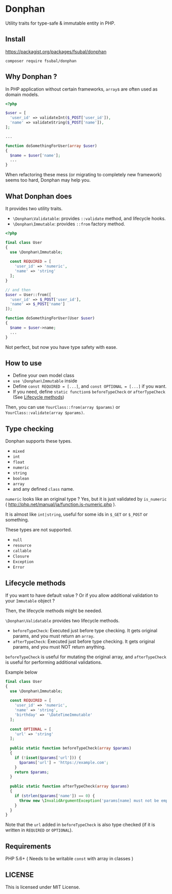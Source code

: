 # Donphan

Utility traits for type-safe &amp; immutable entity in PHP.

## Install 

https://packagist.org/packages/fsubal/donphan

```
composer require fsubal/donphan
```

## Why Donphan ?

In PHP application without certain frameworks, `array`s are often used as domain models.

```php
<?php

$user = [
  'user_id' => validateInt($_POST['user_id']),
  'name' => validateString($_POST['name']),
];

...

function doSomethingForUser(array $user)
{
  $name = $user['name'];
  ...
}
```

When refactoring these mess (or migrating to completely new framework) seems too hard, Donphan may help you.

## What Donphan does

It provides two utility traits.

- `\Donphan\Validatable`: provides `::validate` method, and lifecycle hooks.
- `\Donphan\Immutable`: provides `::from` factory method.

```php
<?php

final class User
{
  use \Donphan\Immutable;
 
  const REQUIRED = [
    'user_id' => 'numeric',
    'name' => 'string'
  ];
}

// and then
$user = User::from([
  'user_id' => $_POST['user_id'],
  'name' => $_POST['name']
]);

function doSomethingForUser(User $user)
{
  $name = $user->name;
  ...
}
```

Not perfect, but now you have type safety with ease.

## How to use

- Define your own model class
- `use \Donphan\Immutable` inside
- Define `const REQUIRED = [...]`, and `const OPTIONAL = [...]` if you want.
- If you need, define `static function`s `beforeTypeCheck` or `afterTypeCheck` (See [Lifecycle methods](https://github.com/fsubal/donphan/#lifecycle-methods))

Then, you can use `YourClass::from(array $params)` or `YourClass::validate(array $params)`.

## Type checking

Donphan supports these types.

- `mixed`
- `int`
- `float`
- `numeric`
- `string`
- `boolean`
- `array`
- and any defined `class` name.

`numeric` looks like an original type ? Yes, but it is just validated by `is_numeric` ( http://php.net/manual/ja/function.is-numeric.php ).

It is almost like `int|string`, useful for some ids in `$_GET` or `$_POST` or something.

These types are not supported.

- `null`
- `resource`
- `callable`
- `Closure`
- `Exception`
- `Error`

## Lifecycle methods

If you want to have default value ? Or if you allow additional validation to your `Immutable` object ?

Then, the lifecycle methods might be needed.

`\Donphan\Validatable` provides two lifecycle methods.

- `beforeTypeCheck`: Executed just before type checking. It gets original params, and you must return an `array`.
- `afterTypeCheck`: Executed just before type checking. It gets original params, and you must NOT return anything.

`beforeTypeCheck` is useful for mutating the original array, and `afterTypeCheck` is useful for performing additional validations.

Example below

```php
final class User
{
  use \Donphan\Immutable;
 
  const REQUIRED = [
    'user_id' => 'numeric',
    'name' => 'string',
    'birthday' => '\DateTimeImmutable'
  ];
  
  const OPTIONAL = [
    'url' => 'string'
  ];
  
  public static function beforeTypeCheck(array $params)
  {
    if (!isset($params['url'])) {
      $params['url'] = 'https://example.com';
    }
    return $params;
  }
  
  public static function afterTypeCheck(array $params)
  {
    if (strlen($params['name']) == 0) {
      throw new \InvalidArgumentException('params[name] must not be empty!');
    }
  }
}
```

Note that the `url` added in `beforeTypeCheck` is also type checked (if it is written in `REQUIRED` or `OPTIONAL`).

## Requirements

PHP 5.6+ ( Needs to be writable `const` with array in classes )

## LICENSE

This is licensed under MIT License.
